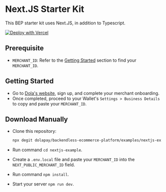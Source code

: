 # Next.JS Starter Kit

This BEP starter kit uses Next.JS, in addition to Typescript.


[![Deploy with Vercel](https://vercel.com/button)](https://vercel.com/new/git/external?repository-url=https%3A%2F%2Fgithub.com%2Fdolapay%2Fbackendless-ecommerce-platform%2Ftree%2Fmaster%2Fexamples%2Fnextjs-example&env=NEXT_PUBLIC_MERCHANT_ID&envDescription=Your%20merchant%20ID&envLink=https%3A%2F%2Fgithub.com%2Fdolapay%2Fbackendless-ecommerce-platform%2Ftree%2Fmaster%2Fexamples%2Fnextjs-example%23pre-requisites&project-name=bep-next-typescript-starter&repo-name=bep-next-typescript)

## Prerequisite

- `MERCHANT_ID`: Refer to the [Getting Started](#Getting-Started) section to find your `MERCHANT_ID`.

## Getting Started

- Go to [Dola's website](https://dola.me/), sign up, and complete your merchant onboarding.
- Once completed, proceed to your Wallet's `Settings > Business Details` to copy and paste your  `MERCHANT_ID`.


## Download Manually

- Clone this repository:

  ```bash
  npx degit dolapay/backendless-ecommerce-platform/examples/nextjs-example nextjs-example
  ```

- Run command `cd nextjs-example`.
- Create a `.env.local` file and paste your `MERCHANT_ID` into the `NEXT_PUBLIC_MERCHANT_ID` field.
- Run command `npm install`.
- Start your server `npm run dev`.